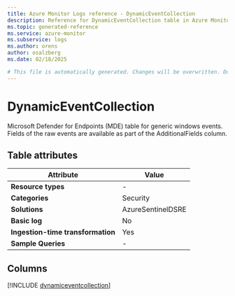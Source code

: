 ```yaml
---
title: Azure Monitor Logs reference - DynamicEventCollection
description: Reference for DynamicEventCollection table in Azure Monitor Logs.
ms.topic: generated-reference
ms.service: azure-monitor
ms.subservice: logs
ms.author: orens
author: osalzberg
ms.date: 02/18/2025

# This file is automatically generated. Changes will be overwritten. Do not change this file directly.
---
```


# DynamicEventCollection

Microsoft Defender for Endpoints (MDE) table for generic windows events. Fields of the raw events are available as part of the AdditionalFields column.


## Table attributes

|Attribute|Value|
|---|---|
|**Resource types**|-|
|**Categories**|Security|
|**Solutions**| AzureSentinelDSRE|
|**Basic log**|No|
|**Ingestion-time transformation**|Yes|
|**Sample Queries**|-|



## Columns
  
[!INCLUDE [dynamiceventcollection](~/reusable-content/ce-skilling/azure/includes/azure-monitor/reference/tables/dynamiceventcollection-include.md)]
